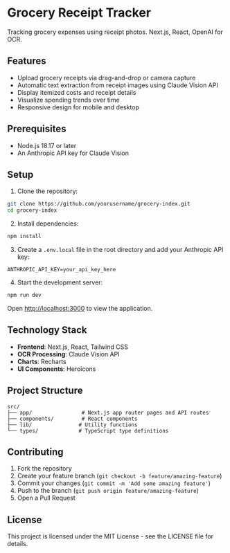 # Grocery Receipt Tracker

Tracking grocery expenses using receipt photos. Next.js, React, OpenAI for OCR.

## Features

- Upload grocery receipts via drag-and-drop or camera capture
- Automatic text extraction from receipt images using Claude Vision API
- Display itemized costs and receipt details
- Visualize spending trends over time
- Responsive design for mobile and desktop

## Prerequisites

- Node.js 18.17 or later
- An Anthropic API key for Claude Vision

## Setup

1. Clone the repository:
```bash
git clone https://github.com/yourusername/grocery-index.git
cd grocery-index
```

2. Install dependencies:
```bash
npm install
```

3. Create a `.env.local` file in the root directory and add your Anthropic API key:
```env
ANTHROPIC_API_KEY=your_api_key_here
```

4. Start the development server:
```bash
npm run dev
```

Open [http://localhost:3000](http://localhost:3000) to view the application.

## Technology Stack

- **Frontend**: Next.js, React, Tailwind CSS
- **OCR Processing**: Claude Vision API
- **Charts**: Recharts
- **UI Components**: Heroicons

## Project Structure

```
src/
├── app/                # Next.js app router pages and API routes
├── components/         # React components
├── lib/               # Utility functions
└── types/             # TypeScript type definitions
```

## Contributing

1. Fork the repository
2. Create your feature branch (`git checkout -b feature/amazing-feature`)
3. Commit your changes (`git commit -m 'Add some amazing feature'`)
4. Push to the branch (`git push origin feature/amazing-feature`)
5. Open a Pull Request

## License

This project is licensed under the MIT License - see the LICENSE file for details.
